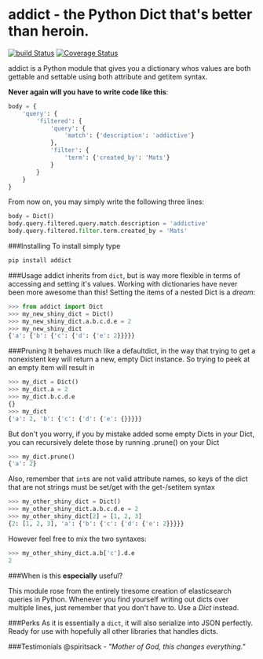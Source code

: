 # addict - the Python Dict that's better than heroin.
[![build Status](https://travis-ci.org/mewwts/addict.svg?branch=master)](https://travis-ci.org/mewwts/addict) [![Coverage Status](https://img.shields.io/coveralls/mewwts/addict.svg)](https://coveralls.io/r/mewwts/addict)

addict is a Python module that gives you a dictionary whos values are both gettable and settable using both attribute and getitem syntax. 

**Never again will you have to write code like this**:
```Python
body = {
    'query': {
        'filtered': {
            'query': {
                'match': {'description': 'addictive'}
            },
            'filter': {
                'term': {'created_by': 'Mats'}
            }
        }
    }
}
```
From now on, you may simply write the following three lines:
```Python
body = Dict()
body.query.filtered.query.match.description = 'addictive'
body.query.filtered.filter.term.created_by = 'Mats'
```

###Installing
To install simply type
```sh
pip install addict
```
###Usage
addict inherits from ```dict```, but is way more flexible in terms of accessing and setting it's values. 
Working with dictionaries have never been more awesome than this! Setting the items of a nested Dict is a *dream*:

```Python
>>> from addict import Dict
>>> my_new_shiny_dict = Dict()
>>> my_new_shiny_dict.a.b.c.d.e = 2
>>> my_new_shiny_dict
{'a': {'b': {'c': {'d': {'e': 2}}}}}
```

###Pruning
It behaves much like a defaultdict, in the way that trying to get a nonexistent key will return a new, empty Dict instance.
So trying to peek at an empty item will result in
```Python
>>> my_dict = Dict()
>>> my_dict.a = 2
>>> my_dict.b.c.d.e
{}
>>> my_dict
{'a': 2, 'b': {'c': {'d': {'e': {}}}}}
```
But don't you worry, if you by mistake added some empty Dicts in your Dict, you can recursively delete those by running .prune() on your Dict
```Python
>>> my_dict.prune()
{'a': 2}
```

Also, remember that ```int```s are not valid attribute names, so keys of the dict that are not strings must be set/get with the get-/setitem syntax
```Python
>>> my_other_shiny_dict = Dict()
>>> my_other_shiny_dict.a.b.c.d.e = 2
>>> my_other_shiny_dict[2] = [1, 2, 3]
{2: [1, 2, 3], 'a': {'b': {'c': {'d': {'e': 2}}}}}
```
However feel free to mix the two syntaxes:
```Python
>>> my_other_shiny_dict.a.b['c'].d.e
2
```
###When is this **especially** useful? 

This module rose from the entirely tiresome creation of elasticsearch queries in Python. Whenever you find yourself writing out dicts over multiple lines, just remember that you don't have to. Use a *Dict* instead.

###Perks
As it is essentially a ```dict```, it will also serialize into JSON perfectly. Ready for use with hopefully all other libraries that handles dicts.

###Testimonials
@spiritsack - *"Mother of God, this changes everything."*
